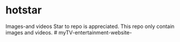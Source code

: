# hotstar
Images-and videos
Star to repo is appreciated.
This repo only contain images and videos. 
#   m y T V - e n t e r t a i n m e n t - w e b s i t e -  
 